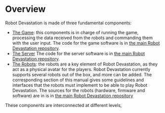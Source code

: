 # Overview
Robot Devastation is made of three fundamental components: 
* [The Game](/software.md): this components is in charge of running the game, processing the data received from the robots and commanding them with the user input. The code for the game software is in [the main Robot Devastation repository](https://github.com/asrob-uc3m/robotDevastation).
* [The Server](/the-server.md) The code for the server software is in [the main Robot Devastation repository](https://github.com/asrob-uc3m/robotDevastation).
* [The Robots](/robots.md): the robots are a key element of Robot Devastation, as they act as a physical avatar for the players. Robot Devastation currently supports several robots out of the box, and more can be added. The corresponding section of this manual gives some guidelines and interfaces that the robots must implement to be able to play Robot Devastation. The sources for the robots (hardware, firmware and software) are in  is in [the main Robot Devastation repository](https://github.com/asrob-uc3m/robotDevastation)


These components are interconnected at different levels, 
